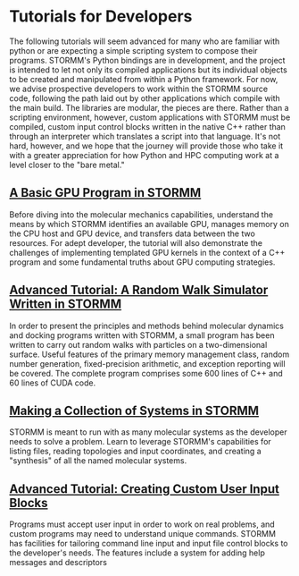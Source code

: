 # Tutorials for Developers
The following tutorials will seem advanced for many who are familiar with python or are expecting a
simple scripting system to compose their programs.  STORMM's Python bindings are in development,
and the project is intended to let not only its compiled applications but its individual objects to
be created and manipulated from within a Python framework.  For now, we advise prospective
developers to work within the STORMM source code, following the path laid out by other applications
which compile with the main build.  The libraries are modular, the pieces are there.  Rather than
a scripting environment, however, custom applications with STORMM must be compiled, custom input
control blocks written in the native C++ rather than through an interpreter which translates a
script into that language.  It's not hard, however, and we hope that the journey will provide
those who take it with a greater appreciation for how Python and HPC computing work at a level
closer to the "bare metal."

## [A Basic GPU Program in STORMM](./tutorials/tutorial_i)
Before diving into the molecular mechanics capabilities, understand the means by which STORMM
identifies an available GPU, manages memory on the CPU host and GPU device, and transfers data
between the two resources.  For adept developer, the tutorial will also demonstrate the challenges
of implementing templated GPU kernels in the context of a C++ program and some fundamental truths
about GPU computing strategies.

## [Advanced Tutorial: A Random Walk Simulator Written in STORMM](./tutorials/tutorial_ii)
In order to present the principles and methods behind molecular dynamics and docking programs
written with STORMM, a small program has been written to carry out random walks with particles on
a two-dimensional surface.  Useful features of the primary memory management class, random number
generation, fixed-precision arithmetic, and exception reporting will be covered.  The complete
program comprises some 600 lines of C++ and 60 lines of CUDA code.

## [Making a Collection of Systems in STORMM](./tutorials/tutorial_iii)
STORMM is meant to run with as many molecular systems as the developer needs to solve a problem.
Learn to leverage STORMM's capabilities for listing files, reading topologies and input
coordinates, and creating a "synthesis" of all the named molecular systems.

## [Advanced Tutorial: Creating Custom User Input Blocks](./tutorials/tutorial_iv)
Programs must accept user input in order to work on real problems, and custom programs may need to
understand unique commands.  STORMM has facilities for tailoring command line input and input
file control blocks to the developer's needs.  The features include a system for adding help
messages and descriptors 